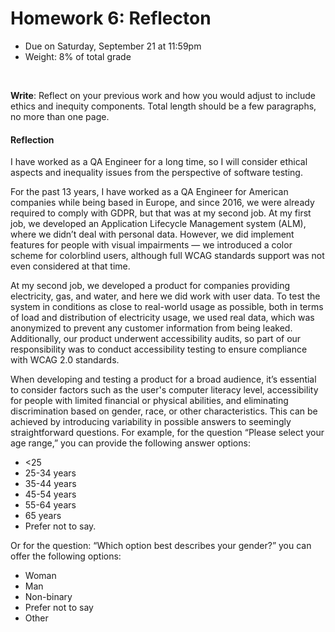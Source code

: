 # Homework 6: Reflecton

- Due on Saturday, September 21 at 11:59pm
- Weight: 8% of total grade

<br>

**Write**: Reflect on your previous work and how you would adjust to include ethics and inequity components. Total length should be a few paragraphs, no more than one page.

#### Reflection

I have worked as a QA Engineer for a long time, so I will consider ethical aspects and inequality issues from the perspective of software testing. 

For the past 13 years, I have worked as a QA Engineer for American companies while being based in Europe, and since 2016, we were already required to comply with GDPR, but that was at my second job. At my first job, we developed an Application Lifecycle Management system (ALM), where we didn’t deal with personal data. However, we did implement features for people with visual impairments — we introduced a color scheme for colorblind users, although full WCAG standards support was not even considered at that time.

At my second job, we developed a product for companies providing electricity, gas, and water, and here we did work with user data. To test the system in conditions as close to real-world usage as possible, both in terms of load and distribution of electricity usage, we used real data, which was anonymized to prevent any customer information from being leaked. Additionally, our product underwent accessibility audits, so part of our responsibility was to conduct accessibility testing to ensure compliance with WCAG 2.0 standards.

When developing and testing a product for a broad audience, it’s essential to consider factors such as the user's computer literacy level, accessibility for people with limited financial or physical abilities, and eliminating discrimination based on gender, race, or other characteristics. This can be achieved by introducing variability in possible answers to seemingly straightforward questions. For example, for the question “Please select your age range,” you can provide the following answer options:
- <25
- 25-34 years
- 35-44 years
- 45-54 years
- 55-64 years
- 65 years
- Prefer not to say.

Or for the question: “Which option best describes your gender?” you can offer the following options:
- Woman
- Man
- Non-binary
- Prefer not to say
- Other
